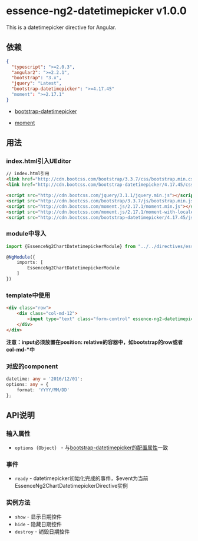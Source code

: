 # essence-ng2-datetimepicker v1.0.0

This is a datetimepicker directive for Angular.

## 依赖
```json
{
  "typescript": ">=2.0.3",
  "angular2": ">=2.2.1",
  "bootstrap": "3.x",
  "jquery": "Latest",
  "bootstrap-datetimepicker": ">=4.17.45"
  "moment": ">=2.17.1"
}
```

- [bootstrap-datetimepicker](http://eonasdan.github.io/bootstrap-datetimepicker/)

- [moment](http://momentjs.com/)

## 用法

### index.html引入UEditor
```html
// index.html引用
<link href="http://cdn.bootcss.com/bootstrap/3.3.7/css/bootstrap.min.css" rel="stylesheet">
<link href="http://cdn.bootcss.com/bootstrap-datetimepicker/4.17.45/css/bootstrap-datetimepicker.min.css" rel="stylesheet">

<script src="http://cdn.bootcss.com/jquery/3.1.1/jquery.min.js"></script>
<script src="http://cdn.bootcss.com/bootstrap/3.3.7/js/bootstrap.min.js"></script>
<script src="http://cdn.bootcss.com/moment.js/2.17.1/moment.min.js"></script>
<script src="http://cdn.bootcss.com/moment.js/2.17.1/moment-with-locales.min.js"></script>
<script src="http://cdn.bootcss.com/bootstrap-datetimepicker/4.17.45/js/bootstrap-datetimepicker.min.js"></script>
```

### module中导入
```typescript
import {EssenceNg2ChartDatetimepickerModule} from "../../directives/essence-ng2-datetimepicker/essence-ng2-datetimepicker.module";

@NgModule({
    imports: [
        EssenceNg2ChartDatetimepickerModule
    ]
})
```

### template中使用
```html
<div class="row">
	<div class="col-md-12">
		<input type="text" class="form-control" essence-ng2-datetimepicker [(ngModel)]="datetime" [options]="options">
	</div>
</div>
```

**注意：input必须放置在position: relative的容器中，如bootstrap的row或者col-md-\*中**

### 对应的component
```typescript
datetime: any = '2016/12/01';
options: any = {
    format: 'YYYY/MM/DD'
};
```

## API说明

### 输入属性

- `options`（`Object`） - 与[bootstrap-datetimepicker的配置属性](http://eonasdan.github.io/bootstrap-datetimepicker/Options/)一致

### 事件

- `ready` - datetimepicker初始化完成的事件，$event为当前EssenceNg2ChartDatetimepickerDirective实例

### 实例方法

- `show` - 显示日期控件
- `hide` - 隐藏日期控件
- `destroy` - 销毁日期控件


